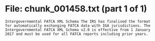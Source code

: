 ﻿# File: chunk_001458.txt (part 1 of 1)
```
Intergovernmental FATCA XML Schema The IRS has finalised the format for automatically exchanging FATCA data with IGA jurisdictions. The Intergovernmental FATCA XML Schema v2.0 is effective from 1 January 2017 and must be used for all FATCA reports including prior years.
```


